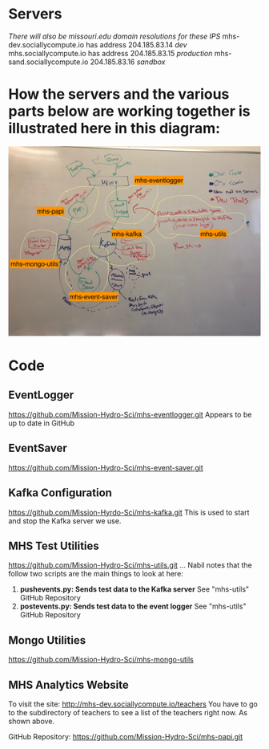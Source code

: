 # Servers
*There will also be missouri.edu domain resolutions for these IPS*
mhs-dev.sociallycompute.io has address 204.185.83.14 *dev*
mhs.sociallycompute.io has address 204.185.83.15 *production*
mhs-sand.sociallycompute.io 204.185.83.16 *sandbox*

# How the servers and the various parts below are working together is illustrated here in this diagram:
![Picture missing](profile/overview-notes.jpeg)



# Code
## EventLogger
https://github.com/Mission-Hydro-Sci/mhs-eventlogger.git
Appears to be up to date in GitHub

## EventSaver
https://github.com/Mission-Hydro-Sci/mhs-event-saver.git

## Kafka Configuration
https://github.com/Mission-Hyrdo-Sci/mhs-kafka.git
This is used to start and stop the Kafka server we use.

## MHS Test Utilities
https://github.com/Mission-Hydro-Sci/mhs-utils.git
... Nabil notes that the follow two scripts are the main things to look at here:
1. **pushevents.py: Sends test data to the Kafka server** See "mhs-utils" GitHub Repository
2. **postevents.py: Sends test data to the event logger** See "mhs-utils" GitHub Repository

## Mongo Utilities
https://github.com/Mission-Hydro-Sci/mhs-mongo-utils

## MHS Analytics Website
To visit the site:  http://mhs-dev.sociallycompute.io/teachers
You have to go to the subdirectory of teachers to see a list of the teachers right now. As shown above.

GitHub Repository: https://github.com/Mission-Hydro-Sci/mhs-papi.git
